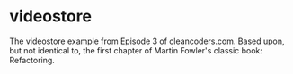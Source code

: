 # videostore

The videostore example from Episode 3 of cleancoders.com. 
Based upon, but not identical to, the first chapter of Martin Fowler's classic book: Refactoring.
